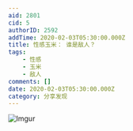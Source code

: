 ```yaml
---
aid: 2801
cid: 5
authorID: 2592
addTime: 2020-02-03T05:30:00.000Z
title: 性感玉米： 谁是敌人？
tags:
    - 性感
    - 玉米
    - 敌人
comments: []
date: 2020-02-03T05:30:00.000Z
category: 分享发现
---
```


![Imgur](https://i.imgur.com/hQeLbQh.jpg)
